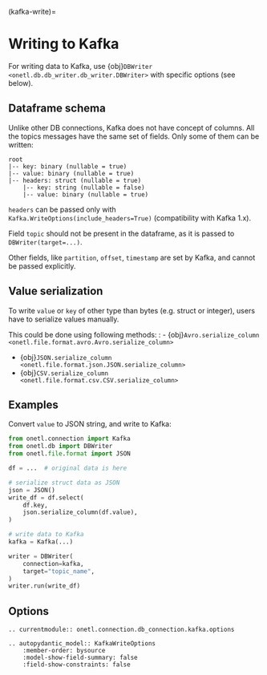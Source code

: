 (kafka-write)=

# Writing to Kafka

For writing data to Kafka, use {obj}`DBWriter <onetl.db.db_writer.db_writer.DBWriter>` with specific options (see below).

## Dataframe schema

Unlike other DB connections, Kafka does not have concept of columns.
All the topics messages have the same set of fields. Only some of them can be written:

```text
root
|-- key: binary (nullable = true)
|-- value: binary (nullable = true)
|-- headers: struct (nullable = true)
    |-- key: string (nullable = false)
    |-- value: binary (nullable = true)
```

`headers` can be passed only with `Kafka.WriteOptions(include_headers=True)` (compatibility with Kafka 1.x).

Field `topic` should not be present in the dataframe, as it is passed to `DBWriter(target=...)`.

Other fields, like `partition`, `offset`, `timestamp` are set by Kafka, and cannot be passed explicitly.

## Value serialization

To write `value` or `key` of other type than bytes (e.g. struct or integer), users have to serialize values manually.

This could be done using following methods:
: - {obj}`Avro.serialize_column <onetl.file.format.avro.Avro.serialize_column>`
  - {obj}`JSON.serialize_column <onetl.file.format.json.JSON.serialize_column>`
  - {obj}`CSV.serialize_column <onetl.file.format.csv.CSV.serialize_column>`

## Examples

Convert `value` to JSON string, and write to Kafka:

```python
from onetl.connection import Kafka
from onetl.db import DBWriter
from onetl.file.format import JSON

df = ...  # original data is here

# serialize struct data as JSON
json = JSON()
write_df = df.select(
    df.key,
    json.serialize_column(df.value),
)

# write data to Kafka
kafka = Kafka(...)

writer = DBWriter(
    connection=kafka,
    target="topic_name",
)
writer.run(write_df)
```

## Options

```{eval-rst}
.. currentmodule:: onetl.connection.db_connection.kafka.options
```

```{eval-rst}
.. autopydantic_model:: KafkaWriteOptions
    :member-order: bysource
    :model-show-field-summary: false
    :field-show-constraints: false
```

